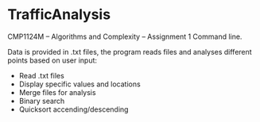 # TrafficAnalysis
 CMP1124M – Algorithms and Complexity – Assignment 1
 Command line.

 Data is provided in .txt files, the program reads files and analyses different points based on user input:
 * Read .txt files
 * Display specific values and locations
 * Merge files for analysis
 * Binary search
 * Quicksort accending/descending
